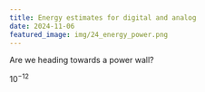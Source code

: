 ```yaml
---
title: Energy estimates for digital and analog
date: 2024-11-06
featured_image: img/24_energy_power.png
---
```


Are we heading towards a power wall?

$10^{-12}$